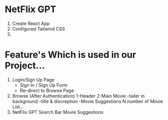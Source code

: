 # NetFlix GPT

1. Create React App
2. Configured Tailwind CSS
3. 

# Feature's Which is used in our Project...

1. Login/Sign Up Page
    - Sign In / Sign Up Form
    - Re-direct to Browse Page
2. Browse (After Authentication)
    1-Header
    2-Main Movie
        -tailer in background
        -title & discreption
        -Movie Suggestions
            N number of Movie List...
3. NetFlix GPT 
    Search Bar
    Movie Suggestions

